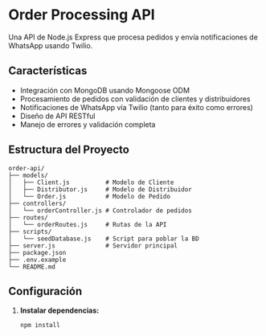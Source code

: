 # Order Processing API

Una API de Node.js Express que procesa pedidos y envía notificaciones de WhatsApp usando Twilio.

## Características

- Integración con MongoDB usando Mongoose ODM
- Procesamiento de pedidos con validación de clientes y distribuidores
- Notificaciones de WhatsApp vía Twilio (tanto para éxito como errores)
- Diseño de API RESTful
- Manejo de errores y validación completa

## Estructura del Proyecto

```
order-api/
├── models/
│   ├── Client.js          # Modelo de Cliente
│   ├── Distributor.js     # Modelo de Distribuidor
│   └── Order.js           # Modelo de Pedido
├── controllers/
│   └── orderController.js # Controlador de pedidos
├── routes/
│   └── orderRoutes.js     # Rutas de la API
├── scripts/
│   └── seedDatabase.js    # Script para poblar la BD
├── server.js              # Servidor principal
├── package.json
├── .env.example
└── README.md
```

## Configuración

1. **Instalar dependencias:**
   ```bash
   npm install